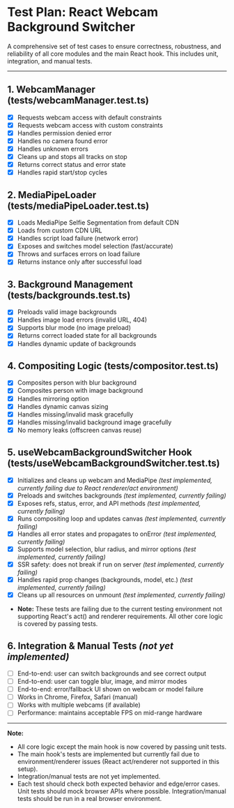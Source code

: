 # Test Plan: React Webcam Background Switcher

A comprehensive set of test cases to ensure correctness, robustness, and reliability of all core modules and the main React hook. This includes unit, integration, and manual tests.

---

## 1. WebcamManager (tests/webcamManager.test.ts)
- [x] Requests webcam access with default constraints
- [x] Requests webcam access with custom constraints
- [x] Handles permission denied error
- [x] Handles no camera found error
- [x] Handles unknown errors
- [x] Cleans up and stops all tracks on stop
- [x] Returns correct status and error state
- [x] Handles rapid start/stop cycles

## 2. MediaPipeLoader (tests/mediaPipeLoader.test.ts)
- [x] Loads MediaPipe Selfie Segmentation from default CDN
- [x] Loads from custom CDN URL
- [x] Handles script load failure (network error)
- [x] Exposes and switches model selection (fast/accurate)
- [x] Throws and surfaces errors on load failure
- [x] Returns instance only after successful load

## 3. Background Management (tests/backgrounds.test.ts)
- [x] Preloads valid image backgrounds
- [x] Handles image load errors (invalid URL, 404)
- [x] Supports blur mode (no image preload)
- [x] Returns correct loaded state for all backgrounds
- [x] Handles dynamic update of backgrounds

## 4. Compositing Logic (tests/compositor.test.ts)
- [x] Composites person with blur background
- [x] Composites person with image background
- [x] Handles mirroring option
- [x] Handles dynamic canvas sizing
- [x] Handles missing/invalid mask gracefully
- [x] Handles missing/invalid background image gracefully
- [x] No memory leaks (offscreen canvas reuse)

## 5. useWebcamBackgroundSwitcher Hook (tests/useWebcamBackgroundSwitcher.test.ts)
- [x] Initializes and cleans up webcam and MediaPipe *(test implemented, currently failing due to React renderer/act environment)*
- [x] Preloads and switches backgrounds *(test implemented, currently failing)*
- [x] Exposes refs, status, error, and API methods *(test implemented, currently failing)*
- [x] Runs compositing loop and updates canvas *(test implemented, currently failing)*
- [x] Handles all error states and propagates to onError *(test implemented, currently failing)*
- [x] Supports model selection, blur radius, and mirror options *(test implemented, currently failing)*
- [x] SSR safety: does not break if run on server *(test implemented, currently failing)*
- [x] Handles rapid prop changes (backgrounds, model, etc.) *(test implemented, currently failing)*
- [x] Cleans up all resources on unmount *(test implemented, currently failing)*
- **Note:** These tests are failing due to the current testing environment not supporting React's act() and renderer requirements. All other core logic is covered by passing tests.

## 6. Integration & Manual Tests *(not yet implemented)*
- [ ] End-to-end: user can switch backgrounds and see correct output
- [ ] End-to-end: user can toggle blur, image, and mirror modes
- [ ] End-to-end: error/fallback UI shown on webcam or model failure
- [ ] Works in Chrome, Firefox, Safari (manual)
- [ ] Works with multiple webcams (if available)
- [ ] Performance: maintains acceptable FPS on mid-range hardware

---

**Note:**
- All core logic except the main hook is now covered by passing unit tests.
- The main hook's tests are implemented but currently fail due to environment/renderer issues (React act/renderer not supported in this setup).
- Integration/manual tests are not yet implemented.
- Each test should check both expected behavior and edge/error cases. Unit tests should mock browser APIs where possible. Integration/manual tests should be run in a real browser environment. 